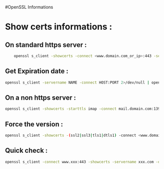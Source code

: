 #OpenSSL Informations 

# Show certs informations :

## On standard https server :

```bash
    openssl s_client -showcerts -connect <www.domain.com_or_ip>:443 -servername www.domain.com
```
## Get Expiration date :

```bash
openssl s_client -servername NAME -connect HOST:PORT 2>/dev/null | openssl x509 -noout -dates
```
## On a non https server :
```bash
openssl s_client -showcerts -starttls imap -connect mail.domain.com:139
```
## Force the version :
```bash
openssl s_client -showcerts -(ssl2|ssl3|tls1|dtls1) -connect <www.domain.com_or_ip>:443 -servername www.domain.com
```

## Quick check : 
```bash
openssl s_client -connect www.xxx:443 -showcerts -servername xxx.com -debug | grep error
```
